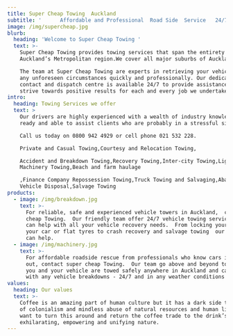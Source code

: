 ```yaml
---
title: Super Cheap Towing  Auckland
subtitle: '      Affordable and Professional  Road Side  Service   24/7  test test test test test! !                             Free Phone 0800 942 49 29 Mobile : 021  532 228'
image: /img/supercheap.jpg
blurb:
  heading: 'Welcome to Super Cheap Towing '
  text: >-
    Super Cheap Towing provides towing services that span the entirety of
    Auckland’s Metropolitan region.We cover all major suburbs of Auckland. 

    The team at Super Cheap Towing are experts in retrieving your vehicle from
    any unforeseen circumstances quickly and professionally. Our dedicated
    contact and dispatch centre is available 24/7 to provide assistance and
    strive towards positive results for each and every job we undertake.
intro:
  heading: Towing Services we offer
  text: >
    Our drivers are highly experienced with a wealth of industry knowledge,
    ready and able to assist clients who are probably in a stressful situation.

    Call us today on 0800 942 4929 or cell phone 021 532 228.

    Private and Casual Towing,Courtesy and Relocation Towing,

    Accident and Breakdown Towing,Recovery Towing,Inter-city Towing,Light
    Machinery Towing,Beach and farm haulage

    ,Finance Company Repossession Towing,Truck Towing and Salvaging,Abandoned
    Vehicle Disposal,Salvage Towing
products:
  - image: /img/breakdown.jpg
    text: >-
      For reliable, safe and experienced vehicle towers in Auckland,  call super
      cheap Towing.  Our friendly team offer 24/7 vehicle towing services and
      can help with all your vehicle recovery needs.  From locking your keys in
      your car or flat tyres to crash recovery and salvage towing  our experts
      can help. 
  - image: /img/machinery.jpg
    text: >-
      For affordable roadside rescue from professionals who know cars inside and
      out, contact super cheap Towing.  Our team go above and beyond to ensure
      you and your vehicle are towed safely anywhere in Auckland and can assist
      with any vehicle breakdowns - 24/7 and in any weather conditions!
values:
  heading: Our values
  text: >-
    Coffee is an amazing part of human culture but it has a dark side too – one
    of colonialism and mindless abuse of natural resources and human lives. We
    want to turn this around and return the coffee trade to the drink’s
    exhilarating, empowering and unifying nature.
---
```


